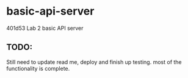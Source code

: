 # basic-api-server

401d53 Lab 2 basic API server  

## TODO:

Still need to update read me, deploy and finish up testing. most of the functionality is complete.  
